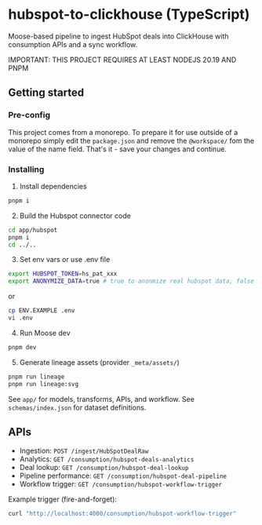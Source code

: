 # hubspot-to-clickhouse (TypeScript)

Moose-based pipeline to ingest HubSpot deals into ClickHouse with consumption APIs and a sync workflow.

IMPORTANT: THIS PROJECT REQUIRES AT LEAST NODEJS 20.19 AND PNPM

## Getting started

### Pre-config
This project comes from a monorepo. To prepare it for use outside of a monorepo simply edit the `package.json` and remove the `@workspace/` fom the value of the name field. That's it - save your changes and continue.

### Installing

1) Install dependencies
```bash
pnpm i
```

2) Build the Hubspot connector code
```bash
cd app/hubspot
pnpm i
cd ../..
```

3) Set env vars or use .env file
```bash
export HUBSPOT_TOKEN=hs_pat_xxx
export ANONYMIZE_DATA=true # true to anonmize real hubspot data, false to use actual data
```

or

```bash
cp ENV.EXAMPLE .env
vi .env
```

4) Run Moose dev
```bash
pnpm dev
```

5) Generate lineage assets (provider `_meta/assets/`)
```bash
pnpm run lineage
pnpm run lineage:svg
```

See `app/` for models, transforms, APIs, and workflow. See `schemas/index.json` for dataset definitions.

## APIs

- Ingestion: `POST /ingest/HubSpotDealRaw`
- Analytics: `GET /consumption/hubspot-deals-analytics`
- Deal lookup: `GET /consumption/hubspot-deal-lookup`
- Pipeline performance: `GET /consumption/hubspot-deal-pipeline`
- Workflow trigger: `GET /consumption/hubspot-workflow-trigger`

Example trigger (fire-and-forget):
```bash
curl "http://localhost:4000/consumption/hubspot-workflow-trigger"
```
